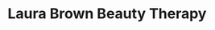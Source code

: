 ---
title: "Laura Brown Beauty Therapy"
url: /aberdeen/laura-brown-beauty-therapy/
shop: Kosmetik
---